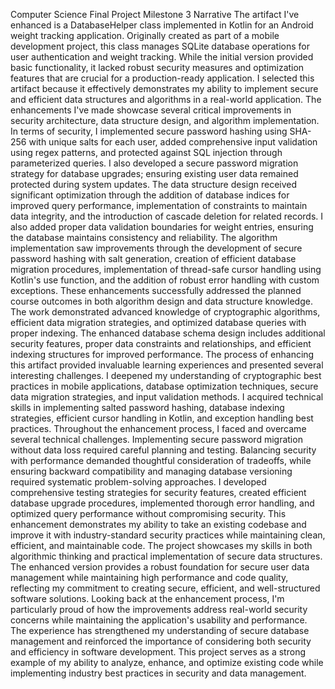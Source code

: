 Computer Science Final Project Milestone 3 Narrative
The artifact I've enhanced is a DatabaseHelper class implemented in Kotlin for an Android weight tracking application. Originally created as part of a mobile development project, this class manages SQLite database operations for user authentication and weight tracking. While the initial version provided basic functionality, it lacked robust security measures and optimization features that are crucial for a production-ready application.
I selected this artifact because it effectively demonstrates my ability to implement secure and efficient data structures and algorithms in a real-world application. The enhancements I've made showcase several critical improvements in security architecture, data structure design, and algorithm implementation. In terms of security, I implemented secure password hashing using SHA-256 with unique salts for each user, added comprehensive input validation using regex patterns, and protected against SQL injection through parameterized queries. I also developed a secure password migration strategy for database upgrades; ensuring existing user data remained protected during system updates.
The data structure design received significant optimization through the addition of database indices for improved query performance, implementation of constraints to maintain data integrity, and the introduction of cascade deletion for related records. I also added proper data validation boundaries for weight entries, ensuring the database maintains consistency and reliability. The algorithm implementation saw improvements through the development of secure password hashing with salt generation, creation of efficient database migration procedures, implementation of thread-safe cursor handling using Kotlin's use function, and the addition of robust error handling with custom exceptions.
These enhancements successfully addressed the planned course outcomes in both algorithm design and data structure knowledge. The work demonstrated advanced knowledge of cryptographic algorithms, efficient data migration strategies, and optimized database queries with proper indexing. The enhanced database schema design includes additional security features, proper data constraints and relationships, and efficient indexing structures for improved performance.
The process of enhancing this artifact provided invaluable learning experiences and presented several interesting challenges. I deepened my understanding of cryptographic best practices in mobile applications, database optimization techniques, secure data migration strategies, and input validation methods. I acquired technical skills in implementing salted password hashing, database indexing strategies, efficient cursor handling in Kotlin, and exception handling best practices.
Throughout the enhancement process, I faced and overcame several technical challenges. Implementing secure password migration without data loss required careful planning and testing. Balancing security with performance demanded thoughtful consideration of tradeoffs, while ensuring backward compatibility and managing database versioning required systematic problem-solving approaches. I developed comprehensive testing strategies for security features, created efficient database upgrade procedures, implemented thorough error handling, and optimized query performance without compromising security.
This enhancement demonstrates my ability to take an existing codebase and improve it with industry-standard security practices while maintaining clean, efficient, and maintainable code. The project showcases my skills in both algorithmic thinking and practical implementation of secure data structures. The enhanced version provides a robust foundation for secure user data management while maintaining high performance and code quality, reflecting my commitment to creating secure, efficient, and well-structured software solutions.
Looking back at the enhancement process, I'm particularly proud of how the improvements address real-world security concerns while maintaining the application's usability and performance. The experience has strengthened my understanding of secure database management and reinforced the importance of considering both security and efficiency in software development. This project serves as a strong example of my ability to analyze, enhance, and optimize existing code while implementing industry best practices in security and data management.

